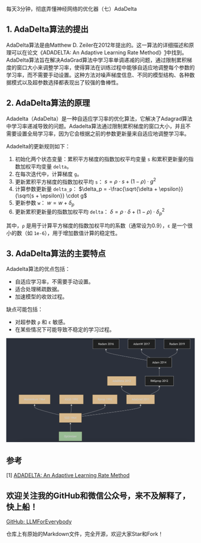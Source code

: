 每天3分钟，彻底弄懂神经网络的优化器（七）AdaDelta

## 1. AdaDelta算法的提出
AdaDelta算法是由Matthew D. Zeiler在2012年提出的。这一算法的详细描述和原理可以在论文《ADADELTA: An Adaptive Learning Rate Method》[1](#refer-anchor-7)中找到。AdaDelta算法旨在解决AdaGrad算法中学习率单调递减的问题，通过限制累积梯度的窗口大小来调整学习率，使得算法在训练过程中能够自适应地调整每个参数的学习率，而不需要手动设置。这种方法对噪声梯度信息、不同的模型结构、各种数据模式以及超参数选择都表现出了较强的鲁棒性。


## 2. AdaDelta算法的原理

Adadelta（AdaDelta）是一种自适应学习率的优化算法，它解决了Adagrad算法中学习率递减导致的问题。Adadelta算法通过限制累积梯度的窗口大小，并且不需要设置全局学习率，因为它会根据之前的参数更新量来自适应地调整学习率。

Adadelta的更新规则如下：
1. 初始化两个状态变量：累积平方梯度的指数加权平均变量 `s` 和累积更新量的指数加权平均变量 `delta`。
2. 在每次迭代中，计算梯度 `g`。
3. 更新累积平方梯度的指数加权平均 `s`：
   $s = \rho \cdot s + (1 - \rho) \cdot g^2$
4. 计算参数更新量 `delta_p`：
   $\delta_p = -\frac{\sqrt{\delta + \epsilon}}{\sqrt{s + \epsilon}} \cdot g$
5. 更新参数 `w`：
   $w = w + \delta_p$
6. 更新累积更新量的指数加权平均 `delta`：
   $\delta = \rho \cdot \delta + (1 - \rho) \cdot \delta_p^2$

其中，`ρ` 是用于计算平方梯度的指数加权平均的系数（通常设为0.9），`ε` 是一个很小的数（如 `1e-6`），用于增加数值计算的稳定性。

## 3. AdaDelta算法的主要特点

Adadelta算法的优点包括：
- 自适应学习率，不需要手动设置。
- 适合处理稀疏数据。
- 加速模型的收敛过程。

缺点可能包括：
- 对超参数 `ρ` 和 `ε` 敏感。
- 在某些情况下可能导致不稳定的学习过程。

![alt text](assest/神经网络的优化器（七）AdaDelta/0.png)

## 参考

[1] [ADADELTA: An Adaptive Learning Rate Method](https://arxiv.org/abs/1212.5701)

## 欢迎关注我的GitHub和微信公众号，来不及解释了，快上船！

[GitHub: LLMForEverybody](https://github.com/luhengshiwo/LLMForEverybody)

仓库上有原始的Markdown文件，完全开源，欢迎大家Star和Fork！